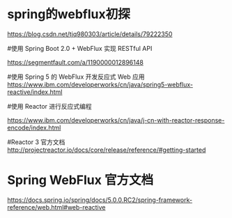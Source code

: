 # spring的webflux初探 
https://blog.csdn.net/tjq980303/article/details/79222350

#使用 Spring Boot 2.0 + WebFlux 实现 RESTful API

https://segmentfault.com/a/1190000012896148

#使用 Spring 5 的 WebFlux 开发反应式 Web 应用
https://www.ibm.com/developerworks/cn/java/spring5-webflux-reactive/index.html

#使用 Reactor 进行反应式编程

https://www.ibm.com/developerworks/cn/java/j-cn-with-reactor-response-encode/index.html

#Reactor 3 官方文档
http://projectreactor.io/docs/core/release/reference/#getting-started

# Spring WebFlux 官方文档
https://docs.spring.io/spring/docs/5.0.0.RC2/spring-framework-reference/web.html#web-reactive
